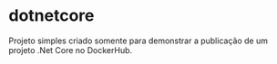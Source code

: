 # dotnetcore

Projeto simples criado somente para demonstrar a publicação de um projeto .Net Core no DockerHub.

